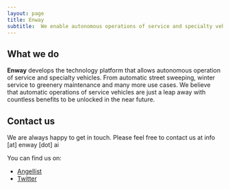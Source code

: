 ```yaml
---
layout: page
title: Enway
subtitle:  We enable autonomous operations of service and specialty vehicles.
---
```

##  What we do ## 

**Enway** develops the technology platform that allows autonomous operation of service and specialty vehicles. From automatic street sweeping, winter service to greenery maintenance and many more use cases. We believe that automatic operations of service vehicles are just a leap away with countless benefits to be unlocked in the near future.

##  Contact us ## 
We are always happy to get in touch. Please feel free to contact us at info [at] enway [dot] ai

You can find us on:

* [Angellist](https://angel.co/cleansquare)
* [Twitter](https://twitter.com/Clean_Square)

 
